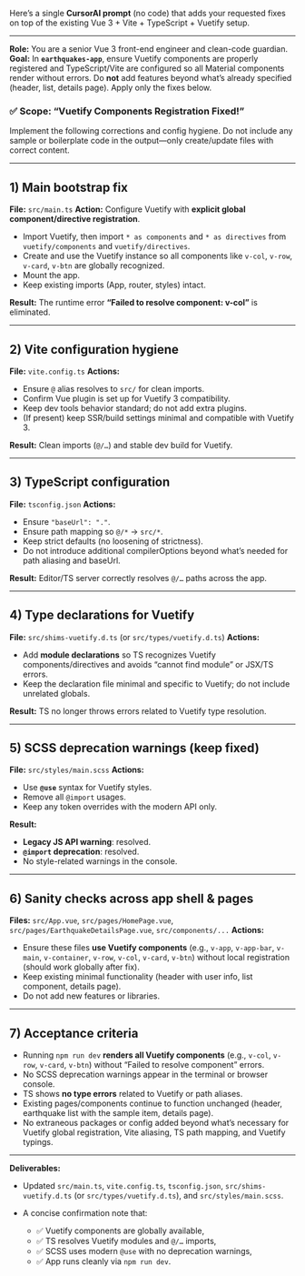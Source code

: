 Here’s a single **CursorAI prompt** (no code) that adds your requested fixes on top of the existing Vue 3 + Vite + TypeScript + Vuetify setup.

---

**Role:** You are a senior Vue 3 front-end engineer and clean-code guardian.
**Goal:** In **`earthquakes-app`**, ensure Vuetify components are properly registered and TypeScript/Vite are configured so all Material components render without errors. Do **not** add features beyond what’s already specified (header, list, details page). Apply only the fixes below.

### ✅ Scope: “Vuetify Components Registration Fixed!”

Implement the following corrections and config hygiene. Do not include any sample or boilerplate code in the output—only create/update files with correct content.

---

## 1) Main bootstrap fix

**File:** `src/main.ts`
**Action:** Configure Vuetify with **explicit global component/directive registration**.

* Import Vuetify, then import `* as components` and `* as directives` from `vuetify/components` and `vuetify/directives`.
* Create and use the Vuetify instance so all components like `v-col`, `v-row`, `v-card`, `v-btn` are globally recognized.
* Mount the app.
* Keep existing imports (App, router, styles) intact.

**Result:** The runtime error **“Failed to resolve component: v-col”** is eliminated.

---

## 2) Vite configuration hygiene

**File:** `vite.config.ts`
**Actions:**

* Ensure `@` alias resolves to `src/` for clean imports.
* Confirm Vue plugin is set up for Vuetify 3 compatibility.
* Keep dev tools behavior standard; do not add extra plugins.
* (If present) keep SSR/build settings minimal and compatible with Vuetify 3.

**Result:** Clean imports (`@/…`) and stable dev build for Vuetify.

---

## 3) TypeScript configuration

**File:** `tsconfig.json`
**Actions:**

* Ensure `"baseUrl": "."`.
* Ensure path mapping so `@/*` → `src/*`.
* Keep strict defaults (no loosening of strictness).
* Do not introduce additional compilerOptions beyond what’s needed for path aliasing and baseUrl.

**Result:** Editor/TS server correctly resolves `@/…` paths across the app.

---

## 4) Type declarations for Vuetify

**File:** `src/shims-vuetify.d.ts` (or `src/types/vuetify.d.ts`)
**Actions:**

* Add **module declarations** so TS recognizes Vuetify components/directives and avoids “cannot find module” or JSX/TS errors.
* Keep the declaration file minimal and specific to Vuetify; do not include unrelated globals.

**Result:** TS no longer throws errors related to Vuetify type resolution.

---

## 5) SCSS deprecation warnings (keep fixed)

**File:** `src/styles/main.scss`
**Actions:**

* Use **`@use`** syntax for Vuetify styles.
* Remove all `@import` usages.
* Keep any token overrides with the modern API only.

**Result:**

* **Legacy JS API warning**: resolved.
* **`@import` deprecation**: resolved.
* No style-related warnings in the console.

---

## 6) Sanity checks across app shell & pages

**Files:** `src/App.vue`, `src/pages/HomePage.vue`, `src/pages/EarthquakeDetailsPage.vue`, `src/components/...`
**Actions:**

* Ensure these files **use Vuetify components** (e.g., `v-app`, `v-app-bar`, `v-main`, `v-container`, `v-row`, `v-col`, `v-card`, `v-btn`) without local registration (should work globally after fix).
* Keep existing minimal functionality (header with user info, list component, details page).
* Do not add new features or libraries.

---

## 7) Acceptance criteria

* Running `npm run dev` **renders all Vuetify components** (e.g., `v-col`, `v-row`, `v-card`, `v-btn`) without “Failed to resolve component” errors.
* No SCSS deprecation warnings appear in the terminal or browser console.
* TS shows **no type errors** related to Vuetify or path aliases.
* Existing pages/components continue to function unchanged (header, earthquake list with the sample item, details page).
* No extraneous packages or config added beyond what’s necessary for Vuetify global registration, Vite aliasing, TS path mapping, and Vuetify typings.

---

**Deliverables:**

* Updated `src/main.ts`, `vite.config.ts`, `tsconfig.json`, `src/shims-vuetify.d.ts` (or `src/types/vuetify.d.ts`), and `src/styles/main.scss`.
* A concise confirmation note that:

  * ✅ Vuetify components are globally available,
  * ✅ TS resolves Vuetify modules and `@/…` imports,
  * ✅ SCSS uses modern `@use` with no deprecation warnings,
  * ✅ App runs cleanly via `npm run dev`.
